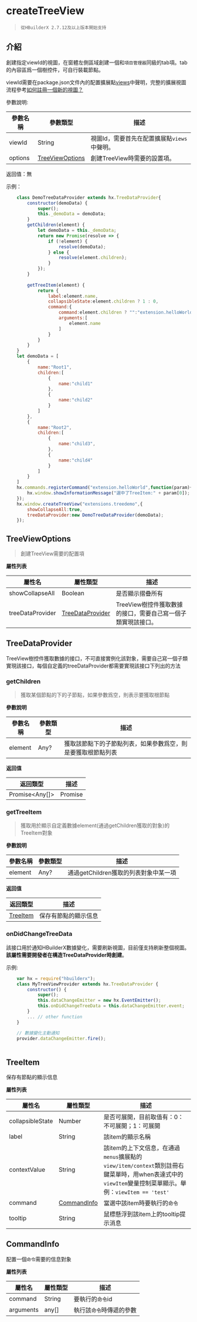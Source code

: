# createTreeView

> `從HBuilderX 2.7.12及以上版本開始支持`

## 介紹

創建指定viewId的視圖，在窗體左側區域創建一個和`項目管理器`同級的tab項。tab的內容區爲一個樹控件，可自行裝載節點。

viewId需要在package.json文件內的配置擴展點[views](/ExtensionDocs/ContributionPoints/README.md#views)中聲明，完整的擴展視圖流程參考[如何註冊一個新的視圖？](/ExtensionTutorial/views?id=treeview)

參數說明: 

|參數名稱	|參數類型							|描述										|
|--			|--									|--											|
|viewId		|String								|視圖Id，需要首先在配置擴展點`views`中聲明。|
|options	|[TreeViewOptions](#TreeViewOptions)|創建TreeView時需要的設置項。				|

返回值：無

示例：

``` javascript
    class DemoTreeDataProvider extends hx.TreeDataProvider{
        constructor(demoData) {
            super();
            this._demoData = demoData;
        }
        getChildren(element) {
            let demoData = this._demoData;
            return new Promise(resolve => {
            	if (!element) {
            	    resolve(demoData);
            	} else {
            	    resolve(element.children);
            	}
            });
        }
    
        getTreeItem(element) {
            return {
                label:element.name,
                collapsibleState:element.children ? 1 : 0,
                command:{
                    command:element.children ? "":"extension.helloWorld",
                    arguments:[
                        element.name
                    ]
                }
            }
        }
    }
    let demoData = [
        {
            name:"Root1",
            children:[
                {
                    name:"child1"
                },
                {
                    name:"child2"
                }
            ]
        },
        {
            name:"Root2",
            children:[
                {
                    name:"child3",
                },
                {
                    name:"child4"
                }
            ]
        }
    ]
    hx.commands.registerCommand("extension.helloWorld",function(param){
        hx.window.showInformationMessage("選中了TreeItem:" + param[0]);
    });
    hx.window.createTreeView("extensions.treedemo",{
        showCollapseAll:true,
        treeDataProvider:new DemoTreeDataProvider(demoData);
    });
```

## TreeViewOptions 

> 創建TreeView需要的配置項

**屬性列表**

|屬性名				|屬性類型								|描述															|
|--					|--										|--																|
|showCollapseAll	|Boolean								|是否顯示摺疊所有												|
|treeDataProvider	|[TreeDataProvider](#TreeDataProvider)	|TreeView樹控件獲取數據的接口，需要自己寫一個子類實現該接口。	|


## TreeDataProvider

TreeView樹控件獲取數據的接口，不可直接實例化該對象，需要自己寫一個子類實現該接口，每個自定義的treeDataProvider都需要實現該接口下列出的方法

### getChildren

> 獲取某個節點的下的子節點，如果參數爲空，則表示要獲取根節點

**參數說明**

|參數名稱	|參數類型	|描述															|
|--			|--			|--																|
|element	|Any?		|獲取該節點下的子節點列表，如果參數爲空，則是要獲取根節點列表	|

**返回值**

|返回類型	|描述	|
|--			|--		|
|Promise&lt;Any[]&gt;	|Promise	|

### getTreeItem

> 獲取用於顯示自定義數據element(通過getChildren獲取的對象)的TreeItem對象

**參數說明**

|參數名稱	|參數類型	|描述									|
|--			|--			|--										|
|element	|Any?		|通過getChildren獲取的列表對象中某一項	|

**返回值**

|返回類型	|描述				|
|--			|--					|
|[TreeItem](#TreeItem)	|保存有節點的顯示信息	|

### onDidChangeTreeData
該接口用於通知HBuilderX數據變化，需要刷新視圖，目前僅支持刷新整個視圖。**該屬性需要開發者在構造TreeDataProvider時創建**。

示例:
``` javascript
    var hx = require("hbuilderx");
    class MyTreeViewProvider extends hx.TreeDataProvider {
        constructor() {
            super();
            this.dataChangeEmitter = new hx.EventEmitter();
            this.onDidChangeTreeData = this.dataChangeEmitter.event;
        }
        ... // other function
    }

    // 數據變化主動通知
    provider.dataChangeEmitter.fire();
    
```


## TreeItem
保存有節點的顯示信息

**屬性列表**

|屬性名				|屬性類型					|描述																																					|
|--					|--							|--																																						|
|collapsibleState	|Number						|是否可展開，目前取值有：0：不可展開；1：可展開																											|
|label				|String						|該item的顯示名稱																																		|
|contextValue		|String						|該item的上下文信息，在通過`menus`擴展點的`view/item/context`類別註冊右鍵菜單時，用when表達式中的`viewItem`變量控制菜單顯示。舉例：`viewItem == 'test'`	|
|command			|[CommandInfo](#CommandInfo)|當選中該item時要執行的`命令`																															|
|tooltip			|String						|鼠標懸浮到該item上的tooltip提示消息																													|

## CommandInfo
配置一個`命令`需要的信息對象

**屬性列表**

|屬性名		|屬性類型	|描述						|
|--			|--			|--							|
|command	|String		|要執行的`命令`id			|
|arguments	|any[]		|執行該`命令`時傳遞的參數	|